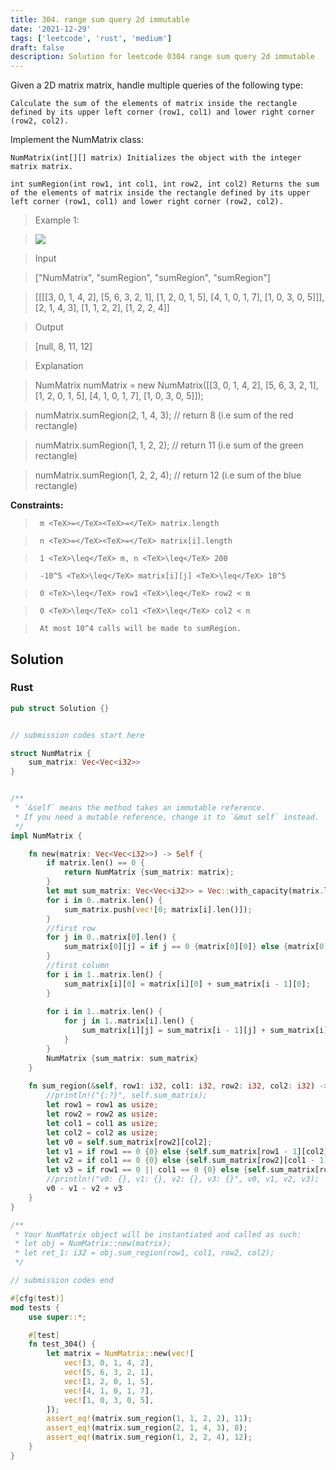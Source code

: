 ```yaml
---
title: 304. range sum query 2d immutable
date: '2021-12-29'
tags: ['leetcode', 'rust', 'medium']
draft: false
description: Solution for leetcode 0304 range sum query 2d immutable
---
```


 

  Given a 2D matrix matrix, handle multiple queries of the following type:

  

  	Calculate the sum of the elements of matrix inside the rectangle defined by its upper left corner (row1, col1) and lower right corner (row2, col2).

  

  Implement the NumMatrix class:

  

  	NumMatrix(int[][] matrix) Initializes the object with the integer matrix matrix.

  	int sumRegion(int row1, int col1, int row2, int col2) Returns the sum of the elements of matrix inside the rectangle defined by its upper left corner (row1, col1) and lower right corner (row2, col2).

  

   

 >   Example 1:

 >   ![](https://assets.leetcode.com/uploads/2021/03/14/sum-grid.jpg)

 >   Input

 >   ["NumMatrix", "sumRegion", "sumRegion", "sumRegion"]

 >   [[[[3, 0, 1, 4, 2], [5, 6, 3, 2, 1], [1, 2, 0, 1, 5], [4, 1, 0, 1, 7], [1, 0, 3, 0, 5]]], [2, 1, 4, 3], [1, 1, 2, 2], [1, 2, 2, 4]]

 >   Output

 >   [null, 8, 11, 12]

 >   Explanation

 >   NumMatrix numMatrix <TeX>=</TeX> new NumMatrix([[3, 0, 1, 4, 2], [5, 6, 3, 2, 1], [1, 2, 0, 1, 5], [4, 1, 0, 1, 7], [1, 0, 3, 0, 5]]);

 >   numMatrix.sumRegion(2, 1, 4, 3); // return 8 (i.e sum of the red rectangle)

 >   numMatrix.sumRegion(1, 1, 2, 2); // return 11 (i.e sum of the green rectangle)

 >   numMatrix.sumRegion(1, 2, 2, 4); // return 12 (i.e sum of the blue rectangle)

  

   

  **Constraints:**

  

 >   	m <TeX>=</TeX><TeX>=</TeX> matrix.length

 >   	n <TeX>=</TeX><TeX>=</TeX> matrix[i].length

 >   	1 <TeX>\leq</TeX> m, n <TeX>\leq</TeX> 200

 >   	-10^5 <TeX>\leq</TeX> matrix[i][j] <TeX>\leq</TeX> 10^5

 >   	0 <TeX>\leq</TeX> row1 <TeX>\leq</TeX> row2 < m

 >   	0 <TeX>\leq</TeX> col1 <TeX>\leq</TeX> col2 < n

 >   	At most 10^4 calls will be made to sumRegion.


## Solution
### Rust
```rust
pub struct Solution {}


// submission codes start here

struct NumMatrix {
    sum_matrix: Vec<Vec<i32>>
}


/** 
 * `&self` means the method takes an immutable reference.
 * If you need a mutable reference, change it to `&mut self` instead.
 */
impl NumMatrix {

    fn new(matrix: Vec<Vec<i32>>) -> Self {
        if matrix.len() == 0 {
            return NumMatrix {sum_matrix: matrix};
        }
        let mut sum_matrix: Vec<Vec<i32>> = Vec::with_capacity(matrix.len());
        for i in 0..matrix.len() {
            sum_matrix.push(vec![0; matrix[i].len()]);
        }
        //first row
        for j in 0..matrix[0].len() {
            sum_matrix[0][j] = if j == 0 {matrix[0][0]} else {matrix[0][j] + sum_matrix[0][j - 1]};
        }
        //first column
        for i in 1..matrix.len() {
            sum_matrix[i][0] = matrix[i][0] + sum_matrix[i - 1][0];
        }
        
        for i in 1..matrix.len() {
            for j in 1..matrix[i].len() {
                sum_matrix[i][j] = sum_matrix[i - 1][j] + sum_matrix[i][j - 1] - sum_matrix[i - 1][j - 1] + matrix[i][j];
            }
        }
        NumMatrix {sum_matrix: sum_matrix}
    }
    
    fn sum_region(&self, row1: i32, col1: i32, row2: i32, col2: i32) -> i32 {
        //println!("{:?}", self.sum_matrix);
        let row1 = row1 as usize;
        let row2 = row2 as usize;
        let col1 = col1 as usize;
        let col2 = col2 as usize;
        let v0 = self.sum_matrix[row2][col2];
        let v1 = if row1 == 0 {0} else {self.sum_matrix[row1 - 1][col2]};
        let v2 = if col1 == 0 {0} else {self.sum_matrix[row2][col1 - 1]};
        let v3 = if row1 == 0 || col1 == 0 {0} else {self.sum_matrix[row1 - 1][col1 - 1]};
        //println!("v0: {}, v1: {}, v2: {}, v3: {}", v0, v1, v2, v3);
        v0 - v1 - v2 + v3
    }
}

/**
 * Your NumMatrix object will be instantiated and called as such:
 * let obj = NumMatrix::new(matrix);
 * let ret_1: i32 = obj.sum_region(row1, col1, row2, col2);
 */

// submission codes end

#[cfg(test)]
mod tests {
    use super::*;

    #[test]
    fn test_304() {
        let matrix = NumMatrix::new(vec![
            vec![3, 0, 1, 4, 2],
            vec![5, 6, 3, 2, 1],
            vec![1, 2, 0, 1, 5],
            vec![4, 1, 0, 1, 7],
            vec![1, 0, 3, 0, 5],
        ]);
        assert_eq!(matrix.sum_region(1, 1, 2, 2), 11);
        assert_eq!(matrix.sum_region(2, 1, 4, 3), 8);
        assert_eq!(matrix.sum_region(1, 2, 2, 4), 12);
    }
}

```
